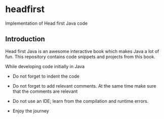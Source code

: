 # headfirst
Implementation of Head first Java code

## Introduction
Head first Java is an awesome interactive book which makes Java a lot of fun. This repository contains code snippets and projects from this book.

While developing code initially in Java

- Do not forget to indent the code

- Do not forget to add relevant comments. At the same time make sure that the comments are relevant

- Do not use an IDE; learn from the compilation and runtime errors.

- Enjoy the journey
